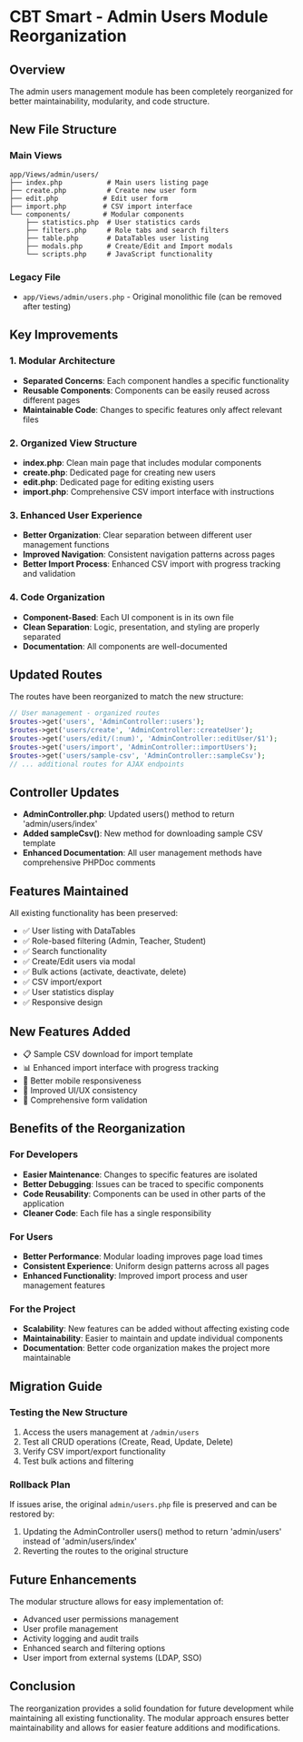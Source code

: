 # CBT Smart - Admin Users Module Reorganization

## Overview

The admin users management module has been completely reorganized for better maintainability, modularity, and code structure.

## New File Structure

### Main Views

```
app/Views/admin/users/
├── index.php           # Main users listing page
├── create.php          # Create new user form
├── edit.php           # Edit user form
├── import.php         # CSV import interface
└── components/        # Modular components
    ├── statistics.php  # User statistics cards
    ├── filters.php     # Role tabs and search filters
    ├── table.php       # DataTables user listing
    ├── modals.php      # Create/Edit and Import modals
    └── scripts.php     # JavaScript functionality
```

### Legacy File

- `app/Views/admin/users.php` - Original monolithic file (can be removed after testing)

## Key Improvements

### 1. Modular Architecture

- **Separated Concerns**: Each component handles a specific functionality
- **Reusable Components**: Components can be easily reused across different pages
- **Maintainable Code**: Changes to specific features only affect relevant files

### 2. Organized View Structure

- **index.php**: Clean main page that includes modular components
- **create.php**: Dedicated page for creating new users
- **edit.php**: Dedicated page for editing existing users
- **import.php**: Comprehensive CSV import interface with instructions

### 3. Enhanced User Experience

- **Better Organization**: Clear separation between different user management functions
- **Improved Navigation**: Consistent navigation patterns across pages
- **Better Import Process**: Enhanced CSV import with progress tracking and validation

### 4. Code Organization

- **Component-Based**: Each UI component is in its own file
- **Clean Separation**: Logic, presentation, and styling are properly separated
- **Documentation**: All components are well-documented

## Updated Routes

The routes have been reorganized to match the new structure:

```php
// User management - organized routes
$routes->get('users', 'AdminController::users');
$routes->get('users/create', 'AdminController::createUser');
$routes->get('users/edit/(:num)', 'AdminController::editUser/$1');
$routes->get('users/import', 'AdminController::importUsers');
$routes->get('users/sample-csv', 'AdminController::sampleCsv');
// ... additional routes for AJAX endpoints
```

## Controller Updates

- **AdminController.php**: Updated users() method to return 'admin/users/index'
- **Added sampleCsv()**: New method for downloading sample CSV template
- **Enhanced Documentation**: All user management methods have comprehensive PHPDoc comments

## Features Maintained

All existing functionality has been preserved:

- ✅ User listing with DataTables
- ✅ Role-based filtering (Admin, Teacher, Student)
- ✅ Search functionality
- ✅ Create/Edit users via modal
- ✅ Bulk actions (activate, deactivate, delete)
- ✅ CSV import/export
- ✅ User statistics display
- ✅ Responsive design

## New Features Added

- 📋 Sample CSV download for import template
- 📊 Enhanced import interface with progress tracking
- 📱 Better mobile responsiveness
- 🎨 Improved UI/UX consistency
- 📝 Comprehensive form validation

## Benefits of the Reorganization

### For Developers

- **Easier Maintenance**: Changes to specific features are isolated
- **Better Debugging**: Issues can be traced to specific components
- **Code Reusability**: Components can be used in other parts of the application
- **Cleaner Code**: Each file has a single responsibility

### For Users

- **Better Performance**: Modular loading improves page load times
- **Consistent Experience**: Uniform design patterns across all pages
- **Enhanced Functionality**: Improved import process and user management features

### For the Project

- **Scalability**: New features can be added without affecting existing code
- **Maintainability**: Easier to maintain and update individual components
- **Documentation**: Better code organization makes the project more maintainable

## Migration Guide

### Testing the New Structure

1. Access the users management at `/admin/users`
2. Test all CRUD operations (Create, Read, Update, Delete)
3. Verify CSV import/export functionality
4. Test bulk actions and filtering

### Rollback Plan

If issues arise, the original `admin/users.php` file is preserved and can be restored by:

1. Updating the AdminController users() method to return 'admin/users' instead of 'admin/users/index'
2. Reverting the routes to the original structure

## Future Enhancements

The modular structure allows for easy implementation of:

- Advanced user permissions management
- User profile management
- Activity logging and audit trails
- Enhanced search and filtering options
- User import from external systems (LDAP, SSO)

## Conclusion

The reorganization provides a solid foundation for future development while maintaining all existing functionality. The modular approach ensures better maintainability and allows for easier feature additions and modifications.
